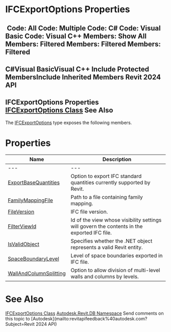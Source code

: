 # IFCExportOptions Properties

﻿
 Code: All Code: Multiple Code: C# Code: Visual Basic Code: Visual C++  Members: Show All Members: Filtered Members: Filtered Members: Filtered   
---  
C#Visual BasicVisual C++
Include Protected MembersInclude Inherited Members
Revit 2024 API  
---  
IFCExportOptions Properties  
[IFCExportOptions Class](db8ed2bb-8949-7a7f-e09a-29f6c9916f42.md "IFCExportOptions Class") See Also  
---  
The [IFCExportOptions](db8ed2bb-8949-7a7f-e09a-29f6c9916f42.md "IFCExportOptions Class") type exposes the following members.
# Properties
| Name | Description |
| --- | --- |
| --- | --- | --- |
| [ExportBaseQuantities](209a8948-d2c0-0c4e-d3b7-241535ccbad8.md "ExportBaseQuantities Property") | Option to export IFC standard quantities currently supported by Revit. |
| [FamilyMappingFile](d9696d40-cf97-5d24-8151-662e35e7d616.md "FamilyMappingFile Property") | Path to a file containing family mapping. |
| [FileVersion](9be54a3a-819c-0153-24dc-05a8624e81f1.md "FileVersion Property") | IFC file version. |
| [FilterViewId](927884ac-60b2-fe93-faac-8212d26ebd6a.md "FilterViewId Property") | Id of the view whose visibility settings will govern the contents in the exported IFC file. |
| [IsValidObject](234a6c8a-1be1-61ef-4303-8d8c3c37800d.md "IsValidObject Property") | Specifies whether the .NET object represents a valid Revit entity. |
| [SpaceBoundaryLevel](d9076483-6224-f329-c2e2-a0ea87e7a6fe.md "SpaceBoundaryLevel Property") | Level of space boundaries exported in IFC file. |
| [WallAndColumnSplitting](114c1194-c977-bfbd-acae-d14266cfcc02.md "WallAndColumnSplitting Property") | Option to allow division of multi-level walls and columns by levels. |

# See Also
[IFCExportOptions Class](db8ed2bb-8949-7a7f-e09a-29f6c9916f42.md "IFCExportOptions Class")
[Autodesk.Revit.DB Namespace](87546ba7-461b-c646-cbb1-2cb8f5bff8b2.md "Autodesk.Revit.DB Namespace")
Send comments on this topic to [Autodesk](mailto:revitapifeedback%40autodesk.com?Subject=Revit 2024 API)